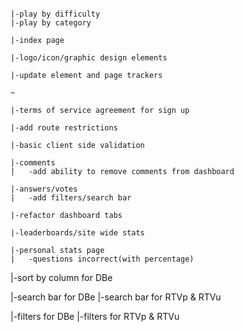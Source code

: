 
~~~~~~~~~~~~~~~~~~~~~~~~~

|-play by difficulty
|-play by category

|-index page

|-logo/icon/graphic design elements

|-update element and page trackers

~

|-terms of service agreement for sign up

|-add route restrictions

|-basic client side validation

|-comments
|	-add ability to remove comments from dashboard

|-answers/votes
| 	-add filters/search bar

|-refactor dashboard tabs

|-leaderboards/site wide stats

|-personal stats page
|	-questions incorrect(with percentage)

~~~~~~~~~~~~~~~~~~~~~~~~~

|-sort by column for DBe

|-search bar for DBe
|-search bar for RTVp & RTVu

|-filters for DBe
|-filters for RTVp & RTVu

~~~~~~~~~~~~~~~~~~~~~~~~~
